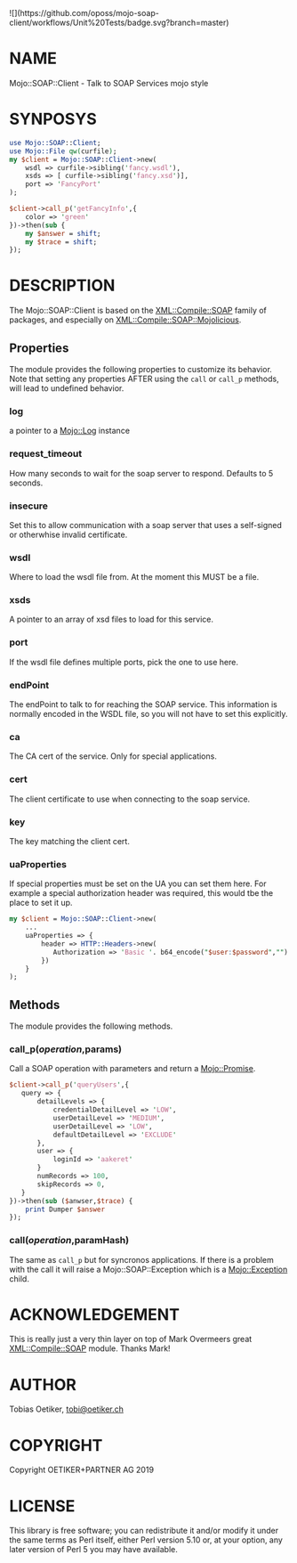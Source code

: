 <div>
    ![](https://github.com/oposs/mojo-soap-client/workflows/Unit%20Tests/badge.svg?branch=master)
</div>

# NAME

Mojo::SOAP::Client - Talk to SOAP Services mojo style

# SYNPOSYS

```perl
use Mojo::SOAP::Client;
use Mojo::File qw(curfile);
my $client = Mojo::SOAP::Client->new(
    wsdl => curfile->sibling('fancy.wsdl'),
    xsds => [ curfile->sibling('fancy.xsd')],
    port => 'FancyPort'
);

$client->call_p('getFancyInfo',{
    color => 'green'
})->then(sub { 
    my $answer = shift;
    my $trace = shift;
});
```

# DESCRIPTION

The Mojo::SOAP::Client is based on the [XML::Compile::SOAP](https://metacpan.org/pod/XML%3A%3ACompile%3A%3ASOAP)
family of packages, and especially on [XML::Compile::SOAP::Mojolicious](https://metacpan.org/pod/XML%3A%3ACompile%3A%3ASOAP%3A%3AMojolicious).

## Properties

The module provides the following properties to customize its behavior. Note that setting any properties AFTER using the `call` or `call_p` methods, will lead to undefined behavior.

### log

a pointer to a [Mojo::Log](https://metacpan.org/pod/Mojo%3A%3ALog) instance

### request\_timeout

How many seconds to wait for the soap server to respond. Defaults to 5 seconds.

### insecure

Set this to allow communication with a soap server that uses a 
self-signed or otherwhise invalid certificate.

### wsdl

Where to load the wsdl file from. At the moment this MUST be a file.

### xsds

A pointer to an array of xsd files to load for this service.

### port

If the wsdl file defines multiple ports, pick the one to use here.

### endPoint

The endPoint to talk to for reaching the SOAP service. This information
is normally encoded in the WSDL file, so you will not have to set this
explicitly.

### ca

The CA cert of the service. Only for special applications.

### cert

The client certificate to use when connecting to the soap service.

### key

The key matching the client cert.

### uaProperties

If special properties must be set on the UA you can set them here. For example a special authorization header was required, this would tbe the place to set it up.

```perl
my $client = Mojo::SOAP::Client->new(
    ...
    uaProperties => {
        header => HTTP::Headers->new(
           Authorization => 'Basic '. b64_encode("$user:$password","")
        })
    }
);
```

## Methods

The module provides the following methods.

### call\_p($operation,$params)

Call a SOAP operation with parameters and return a [Mojo::Promise](https://metacpan.org/pod/Mojo%3A%3APromise).

```perl
$client->call_p('queryUsers',{
   query => {
       detailLevels => {
           credentialDetailLevel => 'LOW',
           userDetailLevel => 'MEDIUM',
           userDetailLevel => 'LOW',
           defaultDetailLevel => 'EXCLUDE'
       },
       user => {
           loginId => 'aakeret'
       }
       numRecords => 100,
       skipRecords => 0,
   }
})->then(sub ($anwser,$trace) {
    print Dumper $answer
});
```

### call($operation,$paramHash)

The same as `call_p` but for syncronos applications. If there is a problem with the call it will raise a Mojo::SOAP::Exception which is a [Mojo::Exception](https://metacpan.org/pod/Mojo%3A%3AException) child.

# ACKNOWLEDGEMENT

This is really just a very thin layer on top of Mark Overmeers great [XML::Compile::SOAP](https://metacpan.org/pod/XML%3A%3ACompile%3A%3ASOAP) module. Thanks Mark!

# AUTHOR

Tobias Oetiker, <tobi@oetiker.ch>

# COPYRIGHT

Copyright OETIKER+PARTNER AG 2019

# LICENSE

This library is free software; you can redistribute it and/or modify
it under the same terms as Perl itself, either Perl version 5.10 or,
at your option, any later version of Perl 5 you may have available.
